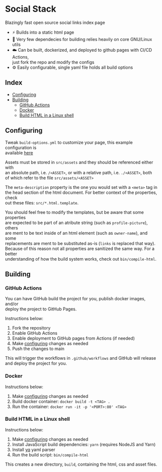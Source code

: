 # Social Stack
Blazingly fast open source social links index page

* ⚡ Builds into a static html page
* 🚫 Very few dependecies for building relies heavily on core GNU/Linux utils
* ☁️  Can be built, dockerized, and deployed to github pages with CI/CD Actions,\
just fork the repo and modify the configs
* ⚙️ Easily configurable, single yaml file holds all build options

## Index
* [Configuring](configuring)
* [Building](building)
    * [GitHub Actions](github-actions)
    * [Docker](docker)
    * [Build HTML in a Linux shell](build-html-in-a-linux-shell)

## Configuring
Tweak `build-options.yml` to customize your page, this example configuration is\
available [here](https://atomicul.github.io/social-stack)

Assets must be stored in `src/assets` and they should be referenced either with\
an absolute path, i.e. `/<ASSET>`, or with a relative path, i.e. `./<ASSET>`, both\
of which refer to the file `src/assets/<ASSET>`

The `meta-description` property is the one you would set with a `<meta>` tag in\
the head section of the html document. For better context of the properties, check\
out these files: `src/*.html.template`.

You should feel free to modify the templates, but be aware that some properties\
are expected to be part of an atribute string (such as `profile-picture`), others\
are ment to be text inside of an html element (such as `owner-name`), and some\
replacements are ment to be substituted as-is (`links` is replaced that way).\
Because of this reason not all properties are sanitized the same way. For a better\
understanding of how the build system works, check out `bin/compile-html`.

## Building
### GitHub Actions
You can have GitHub build the project for you, publish docker images, and/or\
deploy the project to GitHub Pages.

Instructions below:
1. Fork the repository
2. Enable GitHub Actions
3. Enable deployment to GitHub pages from Actions (if needed)
4. Make [configuring](configuring) changes as needed
5. Push the changes to main

This will trigger the workflows in `.github/workflows` and GitHub will release\
and deploy the project for you.

### Docker
Instructions below:
1. Make [configuring](configuring) changes as needed
2. Build docker container: `docker build -t <TAG> .`
3. Run the container: `docker run -it -p '<PORT>:80' <TAG>`

### Build HTML in a Linux shell
Instructions below:
1. Make [configuring](configuring) changes as needed
2. Install JavaScript build dependencies: `yarn` (requires NodeJS and Yarn)
3. Install [yq](https://github.com/mikefarah/yq) yaml parser
4. Run the build script: `bin/compile-html`

This creates a new directory, `build`, containing the html, css and asset files.
